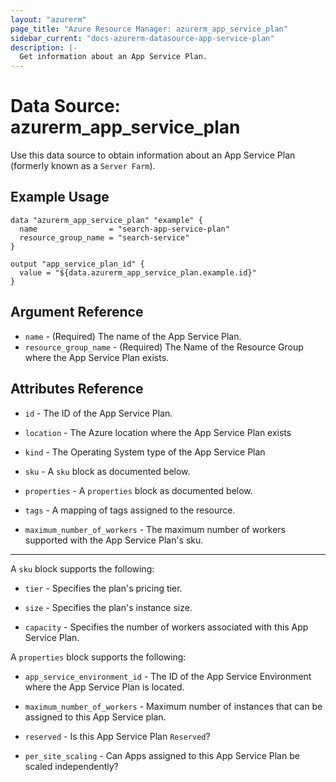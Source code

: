 ```yaml
---
layout: "azurerm"
page_title: "Azure Resource Manager: azurerm_app_service_plan"
sidebar_current: "docs-azurerm-datasource-app-service-plan"
description: |-
  Get information about an App Service Plan.
---
```


# Data Source: azurerm_app_service_plan

Use this data source to obtain information about an App Service Plan (formerly known as a `Server Farm`).

## Example Usage

```hcl
data "azurerm_app_service_plan" "example" {
  name                = "search-app-service-plan"
  resource_group_name = "search-service"
}

output "app_service_plan_id" {
  value = "${data.azurerm_app_service_plan.example.id}"
}
```

## Argument Reference

* `name` - (Required) The name of the App Service Plan.
* `resource_group_name` - (Required) The Name of the Resource Group where the App Service Plan exists.

## Attributes Reference

* `id` - The ID of the App Service Plan.

* `location` - The Azure location where the App Service Plan exists

* `kind` - The Operating System type of the App Service Plan

* `sku` - A `sku` block as documented below.

* `properties` - A `properties` block as documented below.

* `tags` - A mapping of tags assigned to the resource.

* `maximum_number_of_workers` - The maximum number of workers supported with the App Service Plan's sku.

---

A `sku` block supports the following:

* `tier` - Specifies the plan's pricing tier.

* `size` - Specifies the plan's instance size.

* `capacity` - Specifies the number of workers associated with this App Service Plan.


A `properties` block supports the following:

* `app_service_environment_id` - The ID of the App Service Environment where the App Service Plan is located.

* `maximum_number_of_workers` - Maximum number of instances that can be assigned to this App Service plan.

* `reserved` - Is this App Service Plan `Reserved`?

* `per_site_scaling` - Can Apps assigned to this App Service Plan be scaled independently?
